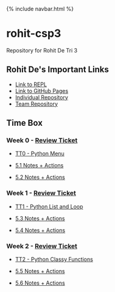 {% include navbar.html %}

# rohit-csp3
Repository for Rohit De Tri 3


## Rohit De's Important Links

- [Link to REPL](https://replit.com/@rohittde/rohit-csp3)
- [Link to GitHub Pages](https://rohitd3.github.io/rohit-csp3/)
- [Individual Repository](https://github.com/rohitd3/rohit-csp3)
- [Team Repository](https://github.com/aaditgupta21/koolskool)

## Time Box

### Week 0 - [Review Ticket](https://github.com/rohitd3/rohit-csp3/issues/1)

- [TT0 - Python Menu](https://replit.com/@rohittde/rohit-csp3#python/menu.py) 

- [5.1 Notes + Actions](https://rohitd3.github.io/rohit-csp3/notes/5_1notes)
- [5.2 Notes + Actions](https://rohitd3.github.io/rohit-csp3/notes/5_2notes)

### Week 1 - [Review Ticket](https://github.com/rohitd3/rohit-csp3/issues/2)

- [TT1 - Python List and Loop](https://replit.com/@rohittde/rohit-csp3#python/listandloop.py) 

- [5.3 Notes + Actions](https://rohitd3.github.io/rohit-csp3/notes/5_3notes)
- [5.4 Notes + Actions](https://rohitd3.github.io/rohit-csp3/notes/5_4notes)

### Week 2 - [Review Ticket](https://github.com/rohitd3/rohit-csp3/issues/3)

- [TT2 - Python Classy Functions](https://replit.com/@rohittde/rohit-csp3#python/week2/factorial.py) 

- [5.5 Notes + Actions](https://rohitd3.github.io/rohit-csp3/notes/5_5notes)
- [5.6 Notes + Actions](https://rohitd3.github.io/rohit-csp3/notes/5_6notes)
